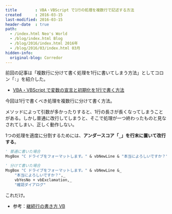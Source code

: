 ```yaml
---
title        : VBA・VBScript で1行の処理を複数行で記述する方法
created      : 2016-03-15
last-modified: 2016-03-15
header-date  : true
path:
  - /index.html Neo's World
  - /blog/index.html Blog
  - /blog/2016/index.html 2016年
  - /blog/2016/03/index.html 03月
hidden-info:
  original-blog: Corredor
---
```


前回の記事は「複数行に分けて書く処理を1行に書いてしまう方法」としてコロン「`:`」を紹介した。

- [VBA・VBScript で変数の宣言と初期化を1行で書く方法](14-01.html)

今回は1行で書くべき処理を複数行に分けて書く方法。

メソッドによって引数が多かったりすると、1行の長さが長くなってしまうことがある。しかし普通に改行してしまうと、そこで処理が一つ終わったものと見なされてしまい、正しく動作しない。

1つの処理を適度に分割するためには、__アンダースコア「`_`」を行末に置いて改行する__。

```vb
' 普通に書いた場合
MsgBox "C ドライブをフォーマットします。" & vbNewLine & "本当によろしいですか？", vbYesNo + vbExclamation, "確認ダイアログ"

' 分けて書いた場合
MsgBox "C ドライブをフォーマットします。" & vbNewLine &_
    "本当によろしいですか？",_
    vbYesNo + vbExclamation,_
    "確認ダイアログ"
```

これだけ。

- 参考：[継続行の書き方 VB](http://adonetvb.com/Learning/Underscore.html)
